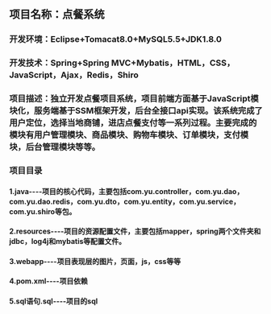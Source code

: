 ## 项目名称：点餐系统

### 开发环境：Eclipse+Tomacat8.0+MySQL5.5+JDK1.8.0
### 开发技术：Spring+Spring MVC+Mybatis，HTML，CSS，JavaScript，Ajax，Redis，Shiro
### 项目描述：独立开发点餐项目系统，项目前端方面基于JavaScript模块化，服务端基于SSM框架开发，后台全接口api实现。该系统完成了用户定位，选择当地商铺，进店点餐支付等一系列过程。主要完成的模块有用户管理模块、商品模块、购物车模块、订单模块，支付模块，后台管理模块等等。
### 项目目录
#### 1.java----项目的核心代码，主要包括com.yu.controller，com.yu.dao，com.yu.dao.redis，com.yu.dto，com.yu.entity，com.yu.service，com.yu.shiro等包。
#### 2.resources----项目的资源配置文件，主要包括mapper，spring两个文件夹和jdbc，log4j和mybatis等配置文件。
#### 3.webapp----项目表现层的图片，页面，js，css等等
#### 4.pom.xml----项目依赖
#### 5.sql语句.sql----项目的sql
